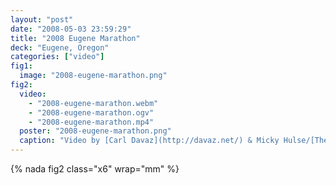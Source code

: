 ```yaml
---
layout: "post"
date: "2008-05-03 23:59:29"
title: "2008 Eugene Marathon"
deck: "Eugene, Oregon"
categories: ["video"]
fig1:
  image: "2008-eugene-marathon.png"
fig2:
  video:
    - "2008-eugene-marathon.webm"
    - "2008-eugene-marathon.ogv"
    - "2008-eugene-marathon.mp4"
  poster: "2008-eugene-marathon.png"
  caption: "Video by [Carl Davaz](http://davaz.net/) & Micky Hulse/[The Register-Guard](http://registerguard.com)."
---
```


{% nada fig2 class="x6" wrap="mm" %}
